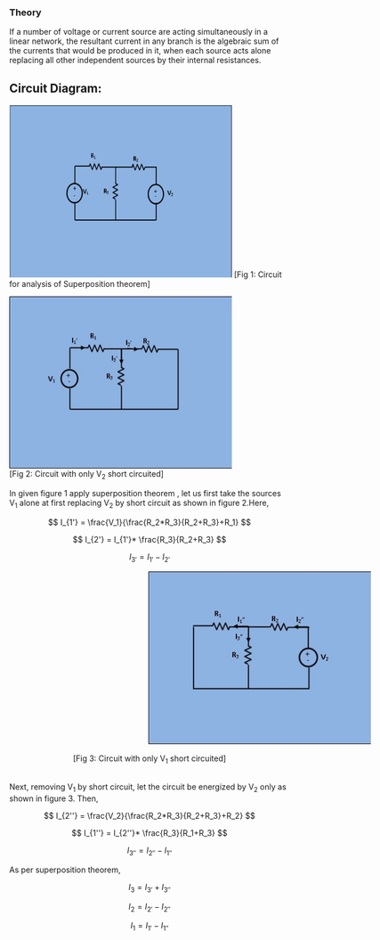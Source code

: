 ### Theory
<p>If a number of voltage or current source are acting simultaneously in a linear network, the resultant current in any branch is the algebraic sum of the currents that would be produced in it, when each source acts alone replacing all other independent sources by their internal resistances.
<br>
<h2>Circuit Diagram:</h2>
<img alt="" src="images/pic1.JPG" style="width:400px;height:310px;">
[Fig 1: Circuit for analysis of Superposition theorem]
 </p>
<p> 
<img alt="" src="images/pic2.JPG" align="middle" style="width:400px;height:310px;"><br>
 [Fig 2: Circuit with only V<sub>2</sub> short circuited]</p>
 
In given figure 1 apply superposition theorem , let us first take the sources V<sub>1</sub> alone at first replacing V<sub>2</sub> by short circuit as shown in figure 2.Here,

$$  I_{1'} = \frac{V_1}{\frac{R_2*R_3}{R_2+R_3}+R_1} $$

$$ I_{2'} = I_{1'}* \frac{R_3}{R_2+R_3} $$

$$ I_{3'} = I_{1'} - I_{2'} $$

<img alt="" src="images/pic3.JPG" style="position:relative; width:400px; height:310px; left:250px;">
<p style="text-align:center"> [Fig 3: Circuit with only V<sub>1</sub> short circuited]</p>
<br>
Next, removing V<sub>1</sub> by short circuit, let the circuit be energized by V<sub>2</sub> only as shown in figure 3. Then,

$$ I_{2''} = \frac{V_2}{\frac{R_2*R_3}{R_2+R_3}+R_2} $$

$$ I_{1''} = I_{2''}* \frac{R_3}{R_1+R_3} $$

$$ I_{3''} = I_{2''} - I_{1''} $$

As per superposition theorem,

$$ I_{3} = I_{3'} + I_{3''} $$

$$ I_{2} = I_{2'} - I_{2''} $$

$$ I_{1} = I_{1'} - I_{1''} $$

</p>         

<script id="MathJax-script" async src="https://cdn.jsdelivr.net/npm/mathjax@3/es5/tex-mml-chtml.js"></script>
